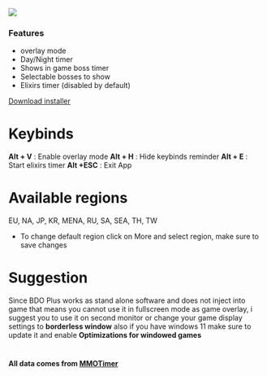 ![](https://i.imgur.com/GU4uyyX.png)
### Features

- overlay mode
- Day/Night timer
- Shows in game boss timer
- Selectable bosses to show
- Elixirs timer (disabled by default)

[Download installer](https://github.com/Dralder/BDO-Plus/releases)

# Keybinds
**Alt + V** : Enable overlay mode
**Alt + H** : Hide keybinds reminder
**Alt + E** : Start elixirs timer
**Alt +ESC** : Exit App

# Available regions
EU, NA, JP, KR, MENA, RU, SA, SEA, TH, TW
- To change default region click on More and select region, make sure to save changes

# Suggestion
Since BDO Plus works as stand alone software and does not inject into game that means you cannot use it in fullscreen mode as game overlay,  i suggest you to use it on second monitor or change your game display settings to **borderless window**
also if you have windows 11 make sure to update it and enable **Optimizations for windowed games**

# 
**All data comes from [MMOTimer](https://mmotimer.com/bdo/)**
